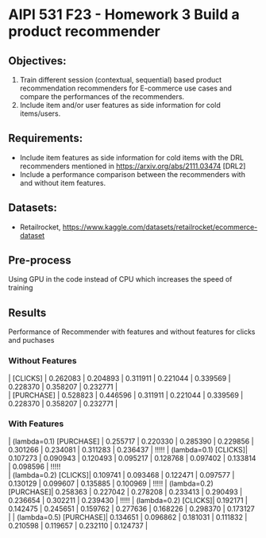 # AIPI 531 F23 - Homework 3 Build a product recommender


## Objectives:

1. Train different session (contextual, sequential) based product recommendation recommenders for E-commerce use cases and compare the performances of the recommenders.
2. Include item and/or user features as side information for cold items/users.

## Requirements:
- Include item features as side information for cold items with the DRL recommenders mentioned in https://arxiv.org/abs/2111.03474 [DRL2]
- Include a performance comparison between the recommenders with and without item features.

## Datasets:
- Retailrocket, https://www.kaggle.com/datasets/retailrocket/ecommerce-dataset

## Pre-process


Using GPU in the code instead of CPU which increases the speed of training

## Results
Performance of Recommender with features and without features for clicks and puchases
### Without Features
| [CLICKS] | 0.262083   | 0.204893 | 0.311911 | 0.221044 | 0.339569 | 0.228370 | 0.358207 | 0.232771 |    
| [PURCHASE] | 0.528823   | 0.446596 | 0.311911 | 0.221044 | 0.339569 | 0.228370 | 0.358207 | 0.232771 | 

### With Features
| (lambda=0.1) [PURCHASE] | 0.255717 | 0.220330 | 0.285390 | 0.229856 | 0.301266 | 0.234081 | 0.311283 | 0.236437 | !!!!!
| (lambda=0.1) [CLICKS]| 0.107273 | 0.090943 | 0.120493 | 0.095217 | 0.128768 | 0.097402 | 0.133814 | 0.098596 | !!!!!  
| (lambda=0.2) [CLICKS]| 0.109741 | 0.093468 | 0.122471 | 0.097577 | 0.130129 | 0.099607 | 0.135885 | 0.100969 | !!!!!
| (lambda=0.2) [PURCHASE]| 0.258363 | 0.227042 | 0.278208 | 0.233413 | 0.290493 | 0.236654 | 0.302211 | 0.239430 | !!!!!
| (lambda=0.2) [CLICKS]| 0.192171 | 0.142475 | 0.245651 | 0.159762 | 0.277636 | 0.168226 | 0.298370 | 0.173127 | 
| (lambda=0.5) [PURCHASE]| 0.134651 | 0.096862 | 0.181031 | 0.111832 | 0.210598 | 0.119657 | 0.232110 | 0.124737 |
